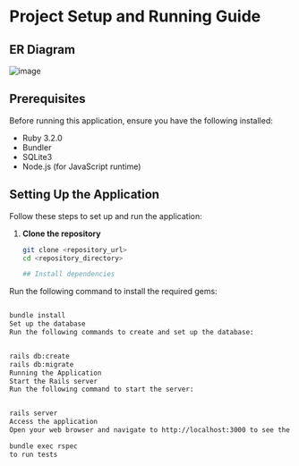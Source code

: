 # Project Setup and Running Guide

## ER Diagram

![image](https://github.com/user-attachments/assets/2a5492b2-ea9d-4ea5-b4fd-fdd76934659c)

## Prerequisites

Before running this application, ensure you have the following installed:

- Ruby 3.2.0
- Bundler
- SQLite3
- Node.js (for JavaScript runtime)

## Setting Up the Application

Follow these steps to set up and run the application:

1. **Clone the repository**

   ```sh
   git clone <repository_url>
   cd <repository_directory>

   ## Install dependencies
   ```

Run the following command to install the required gems:

```sh

bundle install
Set up the database
Run the following commands to create and set up the database:


rails db:create
rails db:migrate
Running the Application
Start the Rails server
Run the following command to start the server:


rails server
Access the application
Open your web browser and navigate to http://localhost:3000 to see the application running.

bundle exec rspec
to run tests


